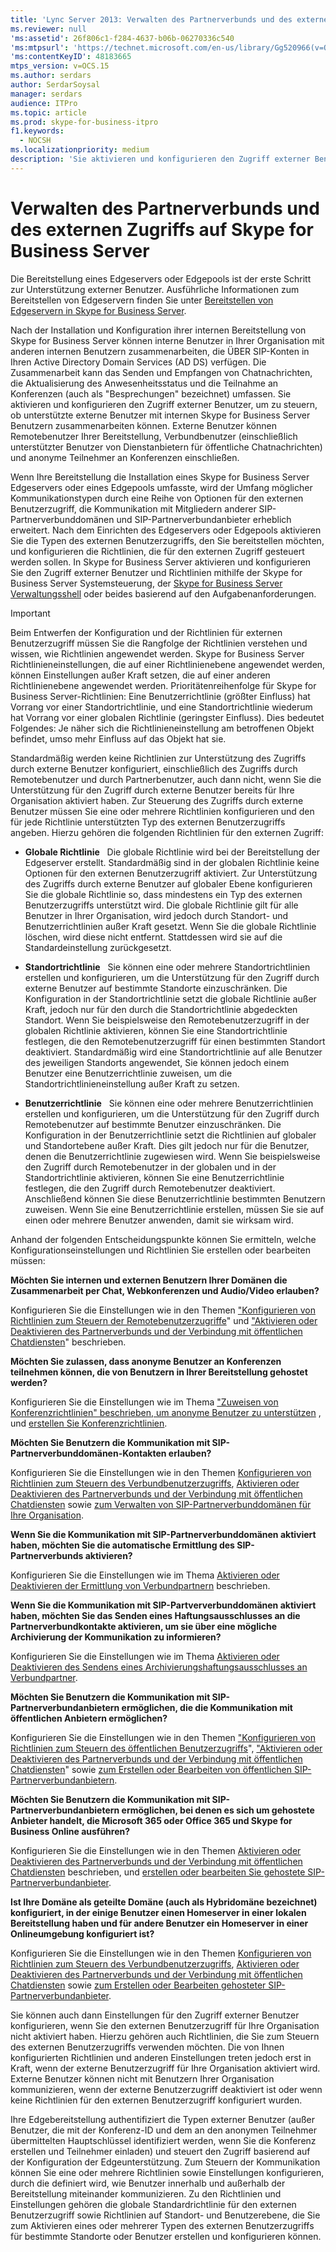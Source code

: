 ```yaml
---
title: 'Lync Server 2013: Verwalten des Partnerverbunds und des externen Zugriffs auf Skype for Business Server'
ms.reviewer: null
'ms:assetid': 26f806c1-f284-4637-b06b-06270336c540
'ms:mtpsurl': 'https://technet.microsoft.com/en-us/library/Gg520966(v=OCS.15)'
'ms:contentKeyID': 48183665
mtps_version: v=OCS.15
ms.author: serdars
author: SerdarSoysal
manager: serdars
audience: ITPro
ms.topic: article
ms.prod: skype-for-business-itpro
f1.keywords:
  - NOCSH
ms.localizationpriority: medium
description: 'Sie aktivieren und konfigurieren den Zugriff externer Benutzer, um zu steuern, ob unterstützte externe Benutzer mit internen Skype for Business Server Benutzern zusammenarbeiten können.'
---
```



# <a name="managing-federation-and-external-access-to-skype-for-business-server"></a>Verwalten des Partnerverbunds und des externen Zugriffs auf Skype for Business Server

Die Bereitstellung eines Edgeservers oder Edgepools ist der erste Schritt zur Unterstützung externer Benutzer. Ausführliche Informationen zum Bereitstellen von Edgeservern finden Sie unter [Bereitstellen von Edgeservern in Skype for Business Server](../../deploy/deploy-edge-server/deploy-edge-server.md).

Nach der Installation und Konfiguration ihrer internen Bereitstellung von Skype for Business Server können interne Benutzer in Ihrer Organisation mit anderen internen Benutzern zusammenarbeiten, die ÜBER SIP-Konten in Ihren Active Directory Domain Services (AD DS) verfügen. Die Zusammenarbeit kann das Senden und Empfangen von Chatnachrichten, die Aktualisierung des Anwesenheitsstatus und die Teilnahme an Konferenzen (auch als "Besprechungen" bezeichnet) umfassen. Sie aktivieren und konfigurieren den Zugriff externer Benutzer, um zu steuern, ob unterstützte externe Benutzer mit internen Skype for Business Server Benutzern zusammenarbeiten können. Externe Benutzer können Remotebenutzer Ihrer Bereitstellung, Verbundbenutzer (einschließlich unterstützter Benutzer von Dienstanbietern für öffentliche Chatnachrichten) und anonyme Teilnehmer an Konferenzen einschließen.

Wenn Ihre Bereitstellung die Installation eines Skype for Business Server Edgeservers oder eines Edgepools umfasste, wird der Umfang möglicher Kommunikationstypen durch eine Reihe von Optionen für den externen Benutzerzugriff, die Kommunikation mit Mitgliedern anderer SIP-Partnerverbunddomänen und SIP-Partnerverbundanbieter erheblich erweitert. Nach dem Einrichten des Edgeservers oder Edgepools aktivieren Sie die Typen des externen Benutzerzugriffs, den Sie bereitstellen möchten, und konfigurieren die Richtlinien, die für den externen Zugriff gesteuert werden sollen. In Skype for Business Server aktivieren und konfigurieren Sie den Zugriff externer Benutzer und Richtlinien mithilfe der Skype for Business Server Systemsteuerung, der [Skype for Business Server Verwaltungsshell](../management-shell.md) oder beides basierend auf den Aufgabenanforderungen. 



> [!IMPORTANT]  
> Beim Entwerfen der Konfiguration und der Richtlinien für externen Benutzerzugriff müssen Sie die Rangfolge der Richtlinien verstehen und wissen, wie Richtlinien angewendet werden. Skype for Business Server Richtlinieneinstellungen, die auf einer Richtlinienebene angewendet werden, können Einstellungen außer Kraft setzen, die auf einer anderen Richtlinienebene angewendet werden. Prioritätenreihenfolge für Skype for Business Server-Richtlinien: Eine Benutzerrichtlinie (größter Einfluss) hat Vorrang vor einer Standortrichtlinie, und eine Standortrichtlinie wiederum hat Vorrang vor einer globalen Richtlinie (geringster Einfluss). Dies bedeutet Folgendes: Je näher sich die Richtlinieneinstellung am betroffenen Objekt befindet, umso mehr Einfluss auf das Objekt hat sie.


Standardmäßig werden keine Richtlinien zur Unterstützung des Zugriffs durch externe Benutzer konfiguriert, einschließlich des Zugriffs durch Remotebenutzer und durch Partnerbenutzer, auch dann nicht, wenn Sie die Unterstützung für den Zugriff durch externe Benutzer bereits für Ihre Organisation aktiviert haben. Zur Steuerung des Zugriffs durch externe Benutzer müssen Sie eine oder mehrere Richtlinien konfigurieren und den für jede Richtlinie unterstützten Typ des externen Benutzerzugriffs angeben. Hierzu gehören die folgenden Richtlinien für den externen Zugriff:

  - **Globale Richtlinie**   Die globale Richtlinie wird bei der Bereitstellung der Edgeserver erstellt. Standardmäßig sind in der globalen Richtlinie keine Optionen für den externen Benutzerzugriff aktiviert. Zur Unterstützung des Zugriffs durch externe Benutzer auf globaler Ebene konfigurieren Sie die globale Richtlinie so, dass mindestens ein Typ des externen Benutzerzugriffs unterstützt wird. Die globale Richtlinie gilt für alle Benutzer in Ihrer Organisation, wird jedoch durch Standort- und Benutzerrichtlinien außer Kraft gesetzt. Wenn Sie die globale Richtlinie löschen, wird diese nicht entfernt. Stattdessen wird sie auf die Standardeinstellung zurückgesetzt.

  - **Standortrichtlinie**   Sie können eine oder mehrere Standortrichtlinien erstellen und konfigurieren, um die Unterstützung für den Zugriff durch externe Benutzer auf bestimmte Standorte einzuschränken. Die Konfiguration in der Standortrichtlinie setzt die globale Richtlinie außer Kraft, jedoch nur für den durch die Standortrichtlinie abgedeckten Standort. Wenn Sie beispielsweise den Remotebenutzerzugriff in der globalen Richtlinie aktivieren, können Sie eine Standortrichtlinie festlegen, die den Remotebenutzerzugriff für einen bestimmten Standort deaktiviert. Standardmäßig wird eine Standortrichtlinie auf alle Benutzer des jeweiligen Standorts angewendet, Sie können jedoch einem Benutzer eine Benutzerrichtlinie zuweisen, um die Standortrichtlinieneinstellung außer Kraft zu setzen.

  - **Benutzerrichtlinie**   Sie können eine oder mehrere Benutzerrichtlinien erstellen und konfigurieren, um die Unterstützung für den Zugriff durch Remotebenutzer auf bestimmte Benutzer einzuschränken. Die Konfiguration in der Benutzerrichtlinie setzt die Richtlinien auf globaler und Standortebene außer Kraft. Dies gilt jedoch nur für die Benutzer, denen die Benutzerrichtlinie zugewiesen wird. Wenn Sie beispielsweise den Zugriff durch Remotebenutzer in der globalen und in der Standortrichtlinie aktivieren, können Sie eine Benutzerrichtlinie festlegen, die den Zugriff durch Remotebenutzer deaktiviert. Anschließend können Sie diese Benutzerrichtlinie bestimmten Benutzern zuweisen. Wenn Sie eine Benutzerrichtlinie erstellen, müssen Sie sie auf einen oder mehrere Benutzer anwenden, damit sie wirksam wird.

Anhand der folgenden Entscheidungspunkte können Sie ermitteln, welche Konfigurationseinstellungen und Richtlinien Sie erstellen oder bearbeiten müssen:

**Möchten Sie internen und externen Benutzern Ihrer Domänen die Zusammenarbeit per Chat, Webkonferenzen und Audio/Video erlauben?**

Konfigurieren Sie die Einstellungen wie in den Themen ["Konfigurieren von Richtlinien zum Steuern der Remotebenutzerzugriffe](external-access-policies/configure-policies-to-control-remote-user-access.md)" und ["Aktivieren oder Deaktivieren des Partnerverbunds und der Verbindung mit öffentlichen Chatdiensten](access-edge/enable-or-disable-federation-and-public-im-connectivity.md)" beschrieben.

**Möchten Sie zulassen, dass anonyme Benutzer an Konferenzen teilnehmen können, die von Benutzern in Ihrer Bereitstellung gehostet werden?**

Konfigurieren Sie die Einstellungen wie im Thema ["Zuweisen von Konferenzrichtlinien" beschrieben, um anonyme Benutzer zu unterstützen](access-edge/assign-conferencing-policies-to-support-anonymous-users.md) , und [erstellen Sie Konferenzrichtlinien](../conferencing/create-policies.md).

**Möchten Sie Benutzern die Kommunikation mit SIP-Partnerverbunddomänen-Kontakten erlauben?**

Konfigurieren Sie die Einstellungen wie in den Themen [Konfigurieren von Richtlinien zum Steuern des Verbundbenutzerzugriffs](external-access-policies/configure-policies-to-control-federated-user-access.md), [Aktivieren oder Deaktivieren des Partnerverbunds und der Verbindung mit öffentlichen Chatdiensten](access-edge/enable-or-disable-federation-and-public-im-connectivity.md) sowie [zum Verwalten von SIP-Partnerverbunddomänen für Ihre Organisation](sip-domains/manage-sip-federated-domains-for-your-organization.md).


**Wenn Sie die Kommunikation mit SIP-Partnerverbunddomänen aktiviert haben, möchten Sie die automatische Ermittlung des SIP-Partnerverbunds aktivieren?**

Konfigurieren Sie die Einstellungen wie im Thema [Aktivieren oder Deaktivieren der Ermittlung von Verbundpartnern](access-edge/enable-or-disable-discovery-of-federation-partners.md) beschrieben.

**Wenn Sie die Kommunikation mit SIP-Partververbunddomänen aktiviert haben, möchten Sie das Senden eines Haftungsausschlusses an die Partnerverbundkontakte aktivieren, um sie über eine mögliche Archivierung der Kommunikation zu informieren?**

Konfigurieren Sie die Einstellungen wie im Thema [Aktivieren oder Deaktivieren des Sendens eines Archivierungshaftungsausschlusses an Verbundpartner](access-edge/enable-or-disable-sending-an-archiving-disclaimer-to-federated-partners.md).

**Möchten Sie Benutzern die Kommunikation mit SIP-Partnerverbundanbietern ermöglichen, die die Kommunikation mit öffentlichen Anbietern ermöglichen?**

Konfigurieren Sie die Einstellungen wie in den Themen ["Konfigurieren von Richtlinien zum Steuern des öffentlichen Benutzerzugriffs](external-access-policies/configure-policies-to-control-public-user-access.md)", ["Aktivieren oder Deaktivieren des Partnerverbunds und der Verbindung mit öffentlichen Chatdiensten](access-edge/enable-or-disable-federation-and-public-im-connectivity.md)" sowie [zum Erstellen oder Bearbeiten von öffentlichen SIP-Partnerverbundanbietern](sip-providers/manage-sip-federated-providers-for-your-organization.md#create-or-edit-public-sip-federated-providers-in-skype-for-business-server).


**Möchten Sie Benutzern die Kommunikation mit SIP-Partnerverbundanbietern ermöglichen, bei denen es sich um gehostete Anbieter handelt, die Microsoft 365 oder Office 365 und Skype for Business Online ausführen?**

Konfigurieren Sie die Einstellungen wie in den Themen [Aktivieren oder Deaktivieren des Partnerverbunds und der Verbindung mit öffentlichen Chatdiensten](access-edge/enable-or-disable-federation-and-public-im-connectivity.md) beschrieben, und [erstellen oder bearbeiten Sie gehostete SIP-Partnerverbundanbieter](sip-providers/manage-sip-federated-providers-for-your-organization.md#create-or-edit-hosted-sip-federated-providers-in-skype-for-business-server).

**Ist Ihre Domäne als geteilte Domäne (auch als Hybridomäne bezeichnet) konfiguriert, in der einige Benutzer einen Homeserver in einer lokalen Bereitstellung haben und für andere Benutzer ein Homeserver in einer Onlineumgebung konfiguriert ist?**

Konfigurieren Sie die Einstellungen wie in den Themen [Konfigurieren von Richtlinien zum Steuern des Verbundbenutzerzugriffs](external-access-policies/configure-policies-to-control-federated-user-access.md), [Aktivieren oder Deaktivieren des Partnerverbunds und der Verbindung mit öffentlichen Chatdiensten](access-edge/enable-or-disable-federation-and-public-im-connectivity.md) sowie [zum Erstellen oder Bearbeiten gehosteter SIP-Partnerverbundanbieter](sip-providers/manage-sip-federated-providers-for-your-organization.md#create-or-edit-hosted-sip-federated-providers-in-skype-for-business-server).


Sie können auch dann Einstellungen für den Zugriff externer Benutzer konfigurieren, wenn Sie den externen Benutzerzugriff für Ihre Organisation nicht aktiviert haben. Hierzu gehören auch Richtlinien, die Sie zum Steuern des externen Benutzerzugriffs verwenden möchten. Die von Ihnen konfigurierten Richtlinien und anderen Einstellungen treten jedoch erst in Kraft, wenn der externe Benutzerzugriff für Ihre Organisation aktiviert wird. Externe Benutzer können nicht mit Benutzern Ihrer Organisation kommunizieren, wenn der externe Benutzerzugriff deaktiviert ist oder wenn keine Richtlinien für den externen Benutzerzugriff konfiguriert wurden.

Ihre Edgebereitstellung authentifiziert die Typen externer Benutzer (außer Benutzer, die mit der Konferenz-ID und dem an den anonymen Teilnehmer übermittelten Hauptschlüssel identifiziert werden, wenn Sie die Konferenz erstellen und Teilnehmer einladen) und steuert den Zugriff basierend auf der Konfiguration der Edgeunterstützung. Zum Steuern der Kommunikation können Sie eine oder mehrere Richtlinien sowie Einstellungen konfigurieren, durch die definiert wird, wie Benutzer innerhalb und außerhalb der Bereitstellung miteinander kommunizieren. Zu den Richtlinien und Einstellungen gehören die globale Standardrichtlinie für den externen Benutzerzugriff sowie Richtlinien auf Standort- und Benutzerebene, die Sie zum Aktivieren eines oder mehrerer Typen des externen Benutzerzugriffs für bestimmte Standorte oder Benutzer erstellen und konfigurieren können.

